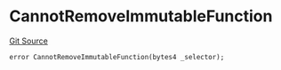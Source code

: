 # CannotRemoveImmutableFunction
[Git Source](https://github.com/thrackle-io/tron/blob/a32755ef70ede3dfc3a49e226e4b15ac07a36ebd/src/protocol/economic/ruleProcessor/RuleProcessorDiamondLib.sol)


```solidity
error CannotRemoveImmutableFunction(bytes4 _selector);
```

